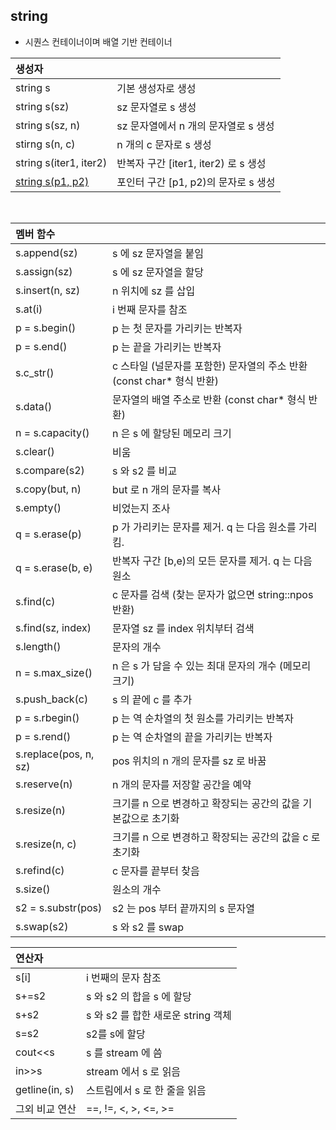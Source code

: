 ## string
* 시퀀스 컨테이너이며 배열 기반 컨테이너

| 생성자 ||
|:----------|:----------|
| string s | 기본 생성자로 생성 |
| string s(sz) | sz 문자열로 s 생성 |
| string s(sz, n) | sz 문자열에서 n 개의 문자열로 s 생성 |
| stirng s(n, c) | n 개의 c 문자로 s 생성 |
| string s(iter1, iter2) | 반복자 구간 \[iter1, iter2) 로 s 생성 |
| [string s(p1, p2)](https://github.com/ERIN56/Cpp-Team-Notes/blob/master/STL/string/string%20생성자.cpp) | 포인터 구간 \[p1, p2)의 문자로 s 생성 |
</br>

| 멤버 함수 ||
|:----------|:----------|
| s.append(sz) | s 에 sz 문자열을 붙임 |
| s.assign(sz) | s 에 sz 문자열을 할당 |
| s.insert(n, sz) | n 위치에 sz 를 삽입 |
| s.at(i) | i 번째 문자를 참조 |
| p = s.begin() | p 는 첫 문자를 가리키는 반복자 |
| p = s.end() | p 는 끝을 가리키는 반복자 |
| s.c_str() | c 스타일 (널문자를 포함한) 문자열의 주소 반환 (const char* 형식 반환)|
| s.data() | 문자열의 배열 주소로 반환 (const char* 형식 반환) |
| n = s.capacity() | n 은 s 에 할당된 메모리 크기 |
| s.clear() | 비움 |
| s.compare(s2) | s 와 s2 를 비교 |
| s.copy(but, n) | but 로 n 개의 문자를 복사 |
| s.empty() | 비었는지 조사 |
| q = s.erase(p) | p 가 가리키는 문자를 제거. q 는 다음 원소를 가리킴. |
| q = s.erase(b, e) | 반복자 구간 \[b,e)의 모든 문자를 제거. q 는 다음 원소 |
| s.find(c) | c 문자를 검색 (찾는 문자가 없으면 string::npos 반환)|
| s.find(sz, index) | 문자열 sz 를 index 위치부터 검색 |
| s.length() | 문자의 개수 |
| n = s.max_size() | n 은 s 가 담을 수 있는 최대 문자의 개수 (메모리 크기) |
| s.push_back(c) | s 의 끝에 c 를 추가 |
| p = s.rbegin() | p 는 역 순차열의 첫 원소를 가리키는 반복자 |
| p = s.rend() | p 는 역 순차열의 끝을 가리키는 반복자 |
| s.replace(pos, n, sz) | pos 위치의 n 개의 문자를 sz 로 바꿈 |
| s.reserve(n) | n 개의 문자를 저장할 공간을 예약 |
| s.resize(n) | 크기를 n 으로 변경하고 확장되는 공간의 값을 기본값으로 초기화 |
| s.resize(n, c) | 크기를 n 으로 변경하고 확장되는 공간의 값을 c 로 초기화 |
| s.refind(c) | c 문자를 끝부터 찾음 |
| s.size() | 원소의 개수 |
| s2 = s.substr(pos) | s2 는 pos 부터 끝까지의 s 문자열 |
| s.swap(s2) | s 와 s2 를 swap |

| 연산자 ||
|:----------|:----------|
| s\[i] | i 번째의 문자 참조 |
| s+=s2 | s 와 s2 의 합을 s 에 할당 |
| s+s2 | s 와 s2 를 합한 새로운 string 객체 |
| s=s2 | s2를 s에 할당 |
| cout<<s | s 를 stream 에 씀 |
| in>>s | stream 에서 s 로 읽음 |
| getline(in, s) | 스트림에서 s 로 한 줄을 읽음 |
| 그외 비교 연산 | ==, !=, <, >, <=, >= |

